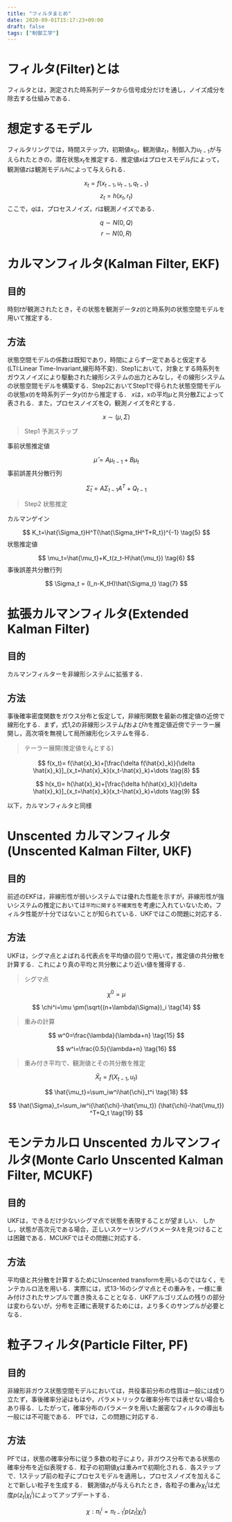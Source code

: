 ```yaml
---
title: "フィルタまとめ"
date: 2020-09-01T15:17:23+09:00
draft: false
tags: ["制御工学"] 
---
```

<!--more-->

# フィルタ(Filter)とは
フィルタとは，測定された時系列データから信号成分だけを通し，ノイズ成分を除去する仕組みである．

# 想定するモデル
フィルタリングでは，時間ステップ$t$，初期値$x_0$，観測値$z_t$，制御入力$u_{t-1}$が与えられたときの，潜在状態$x_t$を推定する．推定値$x$はプロセスモデル$f$によって，観測値$z$は観測モデル$h$によって与えられる．

$$
x_t = f(x_{t-1},u_{t-1},q_{t-1}) \tag{1}
$$
$$
z_t=h(x_t,r_t) \tag{2}
$$
ここで，$q$は，プロセスノイズ，$r$は観測ノイズである．

$$
q\sim N(0,Q)
$$
$$
r\sim N(0,R)
$$

# カルマンフィルタ(Kalman Filter, EKF)
## 目的
時刻$t$が観測されたとき，その状態を観測データ$z(t)$と時系列の状態空間モデルを用いて推定する．
## 方法
状態空間モデルの係数は既知であり，時間によらず一定であると仮定する(LTI:Linear Time-Invariant,線形時不変)．Step1において，対象とする時系列をガウスノイズにより駆動された線形システムの出力とみなし，その線形システムの状態空間モデルを構築する．Step2においてStep1で得られた状態空間モデルの状態$x(t)$を時系列データ$y(t)$から推定する．
$x$は，xの平均$\mu$と共分散$\Sigma$によって表される．また，プロセスノイズを$Q$，観測ノイズを$R$とする．

$$
x \sim	(\mu,\Sigma)
$$
> Step1 予測ステップ
  
事前状態推定値

$$
\hat{\mu}=A\mu_{t-1}+B\mu_t \tag{3}
$$
事前誤差共分散行列

$$
\hat{\Sigma}_{t}=A\Sigma_{t-1}A^T+Q_{t-1} \tag{4}
$$

> Step2 状態推定

カルマンゲイン

$$
K_t=\hat{\Sigma_t}H^T(\hat{\Sigma_tH^T+R_t})^{-1} \tag{5}
$$
状態推定値

$$
\mu_t=\hat{\mu_t}+K_t(z_t-H\hat{\mu_t}) \tag{6}
$$
事後誤差共分散行列

$$
\Sigma_t = (I_n-K_tH)\hat{\Sigma_t} \tag{7}
$$

# 拡張カルマンフィルタ(Extended Kalman Filter)
## 目的
カルマンフィルターを非線形システムに拡張する．
## 方法
事後確率密度関数をガウス分布と仮定して，非線形関数を最新の推定値の近傍で線形化する．まず，式1,2の非線形システム$f$および$h$を推定値近傍でテーラー展開し，高次項を無視して局所線形化システムを得る．
> テーラー展開(推定値を$\hat{x}_k$とする)

$$
f(x_t)= f(\hat{x}_k)+[\frac{\delta f(\hat{x}_k)}{\delta \hat{x}_k}]_{x_t=\hat{x}_k}(x_t-\hat{x}_k)+\dots \tag{8}
$$

$$
h(x_t)= h(\hat{x}_k)+[\frac{\delta h(\hat{x}_k)}{\delta \hat{x}_k}]_{x_t=\hat{x}_k}(x_t-\hat{x}_k)+\dots \tag{9}
$$

以下，カルマンフィルタと同様

# Unscented カルマンフィルタ(Unscented Kalman Filter, UKF)
## 目的
前述のEKFは，非線形性が弱いシステムでは優れた性能を示すが，非線形性が強いシステムの推定においては`平均に関する不確実性`を考慮に入れていないため，フィルタ性能が十分ではないことが知られている．UKFではこの問題に対応する．

## 方法
UKFは，シグマ点とよばれる代表点を平均値の回りで用いて，推定値の共分散を計算する．これにより真の平均と共分散により近い値を獲得する．
> シグマ点

$$
\chi^0=\mu \tag{13}
$$

$$
\chi^i=\mu \pm(\sqrt{(n+\lambda)\Sigma})_i \tag{14}
$$
> 重みの計算

$$
w^0=\frac{\lambda}{\lambda+n} \tag{15}
$$

$$
w^i=\frac{0.5}{\lambda+n} \tag{16}
$$

> 重み付き平均で、観測値とその共分散を推定

$$
\hat{X}_t=f(X_{t-1},u_t) \tag{17}
$$

$$
\hat{\mu_t}=\sum_iw^i\hat{\chi}_t^i \tag{18}
$$

$$
\hat{\Sigma}_t=\sum_iw^i(\hat{\chi}-\hat{\mu_t}) (\hat{\chi}-\hat{\mu_t}) ^T+Q_t \tag{19}
$$
# モンテカルロ Unscented カルマンフィルタ(Monte Carlo Unscented Kalman Filter, MCUKF)
## 目的
UKFは，できるだけ少ないシグマ点で状態を表現することが望ましい．
しかし，状態が高次元である場合，正しいスケーリングパラメータ$\lambda$を見つけることは困難である．MCUKFではその問題に対応する．

## 方法
平均値と共分散を計算するためにUnscented transformを用いるのではなく，モンテカルロ法を用いる．実際には，式13-16のシグマ点とその重みを，一様に重み付けされたサンプルで置き換えることとなる．UKFアルゴリズムの残りの部分は変わらないが，分布を正確に表現するためには，より多くのサンプルが必要となる．

# 粒子フィルタ(Particle Filter, PF)
## 目的
非線形非ガウス状態空間モデルにおいては，共役事前分布の性質は一般には成り立たず，事後確率分泌はもはや，パラメトリックな確率分布では表せない場合もあり得る．したがって，確率分布のパラメータを用いた厳密なフィルタの導出も一般には不可能である．
PFでは，この問題に対応する．

## 方法
PFでは，状態の確率分布に従う多数の粒子により，非ガウス分布である状態の確率分布を近似表現する．粒子の初期値$\chi$は重み$\pi$で初期化される．各ステップで．1ステップ前の粒子にプロセスモデルを適用し，プロセスノイズを加えることで新しい粒子を生成する．
観測値$z_t$が与えられたとき，各粒子の重み$\chi^i_t$は尤度$p(z_t|\chi_t^i)$によってアップデートする．

$$
\chi:\pi_t^i=\pi_{t-1}^ip(z_t|\chi_t^i) \tag{20}
$$
